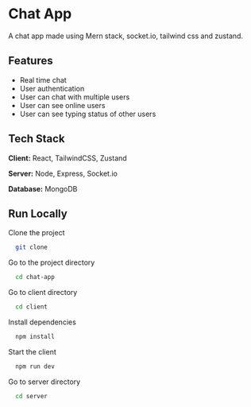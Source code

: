 <!-- Readme -->

# Chat App

A chat app made using Mern stack, socket.io, tailwind css and zustand.

## Features

- Real time chat
- User authentication
- User can chat with multiple users
- User can see online users
- User can see typing status of other users

## Tech Stack

**Client:** React, TailwindCSS, Zustand

**Server:** Node, Express, Socket.io

**Database:** MongoDB

## Run Locally

Clone the project

```bash
  git clone

```

Go to the project directory

```bash
  cd chat-app
```

Go to client directory

```bash
  cd client
```

Install dependencies

```bash
  npm install
```

Start the client

```bash
  npm run dev
```

Go to server directory

```bash
  cd server
```

